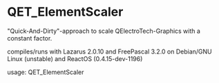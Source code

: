 # QET_ElementScaler

"Quick-And-Dirty"-approach to scale QElectroTech-Graphics with a constant factor.

compiles/runs with Lazarus 2.0.10 and FreePascal 3.2.0 on Debian/GNU Linux (unstable) and ReactOS (0.4.15-dev-1196)

usage:
QET_ElementScaler <file> <scaling-factor>
